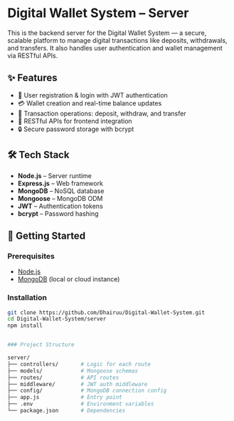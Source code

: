 # Digital Wallet System – Server

This is the backend server for the Digital Wallet System — a secure, scalable platform to manage digital transactions like deposits, withdrawals, and transfers. It also handles user authentication and wallet management via RESTful APIs.

## ✨ Features

- 🔐 User registration & login with JWT authentication
- 💳 Wallet creation and real-time balance updates
- 💸 Transaction operations: deposit, withdraw, and transfer
- 📡 RESTful APIs for frontend integration
- 🔒 Secure password storage with bcrypt

## 🛠️ Tech Stack

- **Node.js** – Server runtime
- **Express.js** – Web framework
- **MongoDB** – NoSQL database
- **Mongoose** – MongoDB ODM
- **JWT** – Authentication tokens
- **bcrypt** – Password hashing

## 🚀 Getting Started

### Prerequisites

- [Node.js](https://nodejs.org/)
- [MongoDB](https://www.mongodb.com/) (local or cloud instance)

### Installation

```bash
git clone https://github.com/Dhairuu/Digital-Wallet-System.git
cd Digital-Wallet-System/server
npm install


### Project Structure

server/
├── controllers/       # Logic for each route
├── models/            # Mongoose schemas
├── routes/            # API routes
├── middleware/        # JWT auth middleware
├── config/            # MongoDB connection config
├── app.js             # Entry point
├── .env               # Environment variables
└── package.json       # Dependencies
